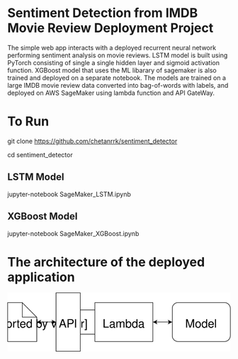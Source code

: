 # Sentiment Detection from IMDB Movie Review Deployment Project

The simple web app interacts with a deployed recurrent neural network performing sentiment analysis on movie reviews. LSTM model is built using PyTorch consisting of single a single hidden layer and sigmoid activation function. XGBoost model that uses the ML libarary of sagemaker is also trained and deployed on a separate notebook. The models are trained on a large IMDB movie review data converted into bag-of-words with labels, and  deployed on AWS SageMaker using lambda function and API GateWay.

# To Run
git clone https://github.com/chetanrrk/sentiment_detector

cd sentiment_detector

## LSTM Model
jupyter-notebook SageMaker_LSTM.ipynb 

## XGBoost Model
jupyter-notebook SageMaker_XGBoost.ipynb

# The architecture of the deployed application

![alt text](https://github.com/chetanrrk/sentiment_detector/blob/main/Web_App_Diagram.svg?raw=true)